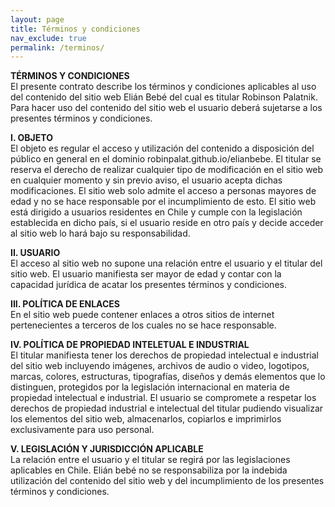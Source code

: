 ```yaml
---
layout: page
title: Términos y condiciones
nav_exclude: true
permalink: /terminos/
---
```



<strong>TÉRMINOS Y CONDICIONES</strong> <br>
El presente contrato describe los términos y condiciones aplicables al uso del contenido del sitio web Elián Bebé del cual es titular Robinson Palatnik. Para hacer uso del contenido del sitio web el usuario deberá sujetarse a los presentes términos y condiciones. 

<strong>I. OBJETO </strong> <br>
El objeto es regular el acceso y utilización del contenido a disposición del público en general en el dominio robinpalat.github.io/elianbebe. 
El titular se reserva el derecho de realizar cualquier tipo de modificación en el sitio web en cualquier momento y sin previo aviso, el usuario acepta dichas modificaciones. 
El sitio web solo admite el acceso a personas mayores de edad y no se hace responsable por el incumplimiento de esto. 
El sitio web está dirigido a usuarios residentes en Chile y cumple con la legislación establecida en dicho país, si el usuario reside en otro país y decide acceder al sitio web lo hará bajo su responsabilidad. 
 
<strong>II. USUARIO  </strong> <br>
El acceso al sitio web no supone una relación entre el usuario y el titular del sitio web. 
El usuario manifiesta ser mayor de edad y contar con la capacidad jurídica de acatar los presentes términos y condiciones. 
 
<strong>III. POLÍTICA DE ENLACES   </strong> <br>
En el sitio web puede contener enlaces a otros sitios de internet pertenecientes a terceros de los cuales no se hace responsable. 
     

<strong>IV. POLÍTICA DE PROPIEDAD INTELETUAL E INDUSTRIAL  </strong> <br>
El titular manifiesta tener los derechos de propiedad intelectual e industrial del sitio web incluyendo imágenes, archivos de audio o video, logotipos, marcas, colores, estructuras, tipografías, diseños y demás elementos que lo distinguen, protegidos por la legislación internacional en materia de propiedad intelectual e industrial. 
El usuario se compromete a respetar los derechos de propiedad industrial e intelectual del titular pudiendo visualizar los elementos del sitio web, almacenarlos, copiarlos e imprimirlos exclusivamente para uso personal. 
    

<strong>V. LEGISLACIÓN Y JURISDICCIÓN APLICABLE  </strong> <br>
La relación entre el usuario y el titular se regirá por las legislaciones aplicables en Chile. 
Elián bebé no se responsabiliza por la indebida utilización del contenido  del sitio web y del incumplimiento de los presentes términos y condiciones. 
